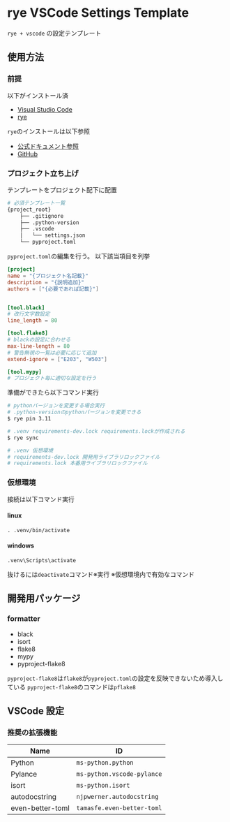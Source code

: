 # rye VSCode Settings Template

`rye + vscode` の設定テンプレート

## 使用方法

### 前提

以下がインストール済

- [Visual Studio Code](https://code.visualstudio.com/)
- [rye](https://github.com/mitsuhiko/rye)

`rye`のインストールは以下参照

- [公式ドキュメント参照](https://rye-up.com/)
- [GitHub](https://github.com/mitsuhiko/rye)

### プロジェクト立ち上げ

テンプレートをプロジェクト配下に配置

```bash
# 必須テンプレート一覧
{project_root}
    ├── .gitignore
    ├── .python-version
    ├── .vscode
    │   └── settings.json
    └── pyproject.toml
```

`pyproject.toml`の編集を行う。
以下該当項目を列挙

```toml
[project]
name = "{プロジェクト名記載}"
description = "{説明追加}"
authors = ["{必要であれば記載}"]


[tool.black]
# 改行文字数設定
line_length = 80

[tool.flake8]
# blackの設定に合わせる
max-line-length = 80
# 警告無視の一覧は必要に応じて追加
extend-ignore = ["E203", "W503"]

[tool.mypy]
# プロジェクト毎に適切な設定を行う

```

準備ができたら以下コマンド実行

```bash
# pythonバージョンを変更する場合実行
# .python-versionのpythonバージョンを変更できる
$ rye pin 3.11

# .venv requirements-dev.lock requirements.lockが作成される
$ rye sync

# .venv 仮想環境
# requirements-dev.lock 開発用ライブラリロックファイル
# requirements.lock 本番用ライブラリロックファイル
```

### 仮想環境

接続は以下コマンド実行

#### linux

`. .venv/bin/activate`

#### windows

`.venv\Scripts\activate`

抜けるには`deactivate`コマンド※実行
※仮想環境内で有効なコマンド

## 開発用パッケージ

### formatter

- black
- isort
- flake8
- mypy
- pyproject-flake8

`pyproject-flake8`は`flake8`が`pyproject.toml`の設定を反映できないため導入している
`pyproject-flake8`のコマンドは`pflake8`

## VSCode 設定

### 推奨の拡張機能

| Name             | ID                         |
| ---------------- | -------------------------- |
| Python           | `ms-python.python`         |
| Pylance          | `ms-python.vscode-pylance` |
| isort            | `ms-python.isort`          |
| autodocstring    | `njpwerner.autodocstring`  |
| even-better-toml | `tamasfe.even-better-toml` |
